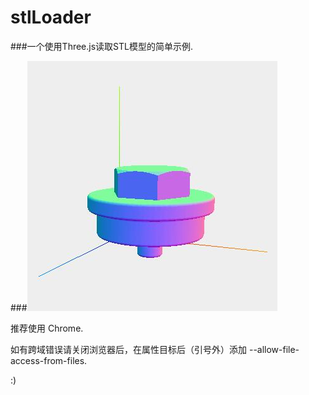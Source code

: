 # stlLoader

###一个使用Three.js读取STL模型的简单示例.

###![image](https://github.com/Catinsides/stlLoader/blob/master/sample.jpg)

推荐使用 Chrome.

如有跨域错误请关闭浏览器后，在属性目标后（引号外）添加 --allow-file-access-from-files.

:)
